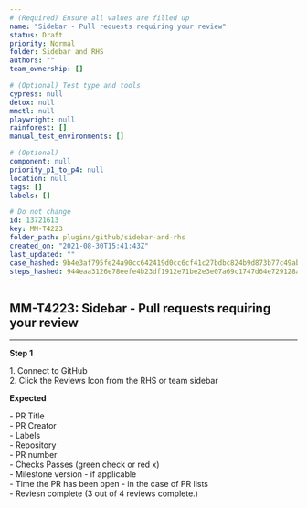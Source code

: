 ```yaml
---
# (Required) Ensure all values are filled up
name: "Sidebar - Pull requests requiring your review"
status: Draft
priority: Normal
folder: Sidebar and RHS
authors: ""
team_ownership: []

# (Optional) Test type and tools
cypress: null
detox: null
mmctl: null
playwright: null
rainforest: []
manual_test_environments: []

# (Optional)
component: null
priority_p1_to_p4: null
location: null
tags: []
labels: []

# Do not change
id: 13721613
key: MM-T4223
folder_path: plugins/github/sidebar-and-rhs
created_on: "2021-08-30T15:41:43Z"
last_updated: ""
case_hashed: 9b4e3af795fe24a90cc642419d0cc6cf41c27bdbc824b9d873b77c49aba924e6dccb197f854c158b1c08c690e89489a8
steps_hashed: 944eaa3126e78eefe4b23df1912e71be2e3e07a69c1747d64e729128add25c4026ec35bf6ad1d844505c6693ac5cd29b
---
```


## MM-T4223: Sidebar - Pull requests requiring your review

---

**Step 1**

1\. Connect to GitHub\
2\. Click the Reviews Icon from the RHS or team sidebar

**Expected**

\- PR Title\
\- PR Creator\
\- Labels\
\- Repository\
\- PR number\
\- Checks Passes (green check or red x)\
\- Milestone version - if applicable\
\- Time the PR has been open - in the case of PR lists\
\- Reviesn complete (3 out of 4 reviews complete.)
